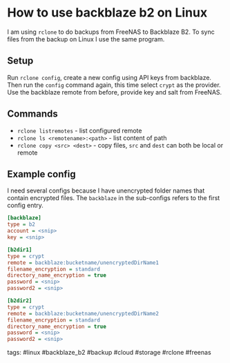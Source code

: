 # How to use backblaze b2 on Linux
 
 I am using `rclone` to do backups from FreeNAS to Backblaze B2. To sync files from the backup on Linux I use the same program.
 
 ## Setup
 
 Run `rclone config`, create a new config using API keys from backblaze. Then run the `config` command again, this time select `crypt` as the provider. Use the backblaze remote from before, provide key and salt from FreeNAS.
 
 ## Commands
 
 - `rclone listremotes` - list configured remote
 - `rclone ls <remotename>:<path>` - list content of path
 - `rclone copy <src> <dest>` - copy files, `src` and `dest` can both be local or remote

## Example config

I need several configs because I have unencrypted folder names that contain encrypted files. The `backblaze` in the sub-configs refers to the first config entry.

```ini
[backblaze]
type = b2
account = <snip>
key = <snip>

[b2dir1]
type = crypt
remote = backblaze:bucketname/unencryptedDirName1
filename_encryption = standard
directory_name_encryption = true
password = <snip>
password2 = <snip>

[b2dir2]
type = crypt
remote = backblaze:bucketname/unencryptedDirName2
filename_encryption = standard
directory_name_encryption = true
password = <snip>
password2 = <snip>
```

 
tags: #linux #backblaze_b2 #backup #cloud #storage #rclone #freenas 